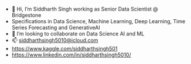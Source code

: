 - 👋 Hi, I’m Siddharth Singh working as Senior Data Scientist @ Bridgestone
- Specifications in Data Science, Machine Learning, Deep Learning, Time Series Forecasting and GenerativeAI
- 💞️ I’m looking to collaborate on Data Science AI and ML
- 📫 siddharthsingh5010@icloud.com
- https://www.kaggle.com/siddharthsingh501
- https://www.linkedin.com/in/siddharthsingh5010/
